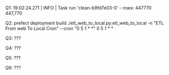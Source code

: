 Q1:
19:02:24.271 | INFO    | Task run 'clean-b9fd7e03-0' - rows: 447770
447,770

Q2:
prefect deployment build ./etl_web_to_local.py:etl_web_to_local -n "ETL From web To Local Cron" --cron "0 5 1 * *"
0 5 1 * *

Q3:
???

Q4:
???

Q5:
???

Q6:
???